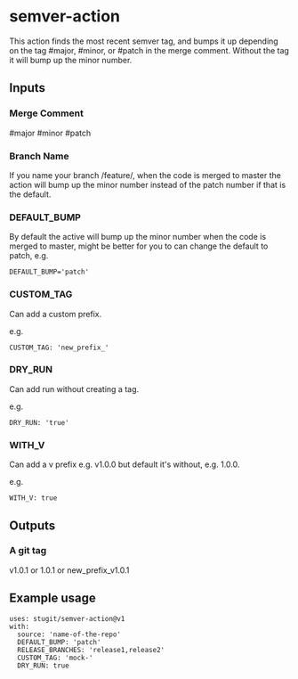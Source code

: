 # semver-action

This action finds the most recent semver tag, and bumps it up depending on the tag #major, #minor, or #patch in the merge comment.
Without the tag it will bump up the minor number.

## Inputs

### Merge Comment 
 #major
 #minor
 #patch
 
### Branch Name
If you name your branch /feature/<branch name>, when the code is merged to master the action will bump up the minor number instead of the patch number if that is the default. 

### DEFAULT_BUMP
By default the active will bump up the minor number when the code is merged to master, might be better for you to can change the default to patch, 
e.g. 
```
DEFAULT_BUMP='patch'
```

### CUSTOM_TAG
Can add a custom prefix.

e.g. 
```
CUSTOM_TAG: 'new_prefix_'
```

### DRY_RUN
Can add run without creating a tag.

e.g. 
```
DRY_RUN: 'true'
```

### WITH_V
Can add a v prefix e.g. v1.0.0 but default it's without, e.g. 1.0.0.

e.g. 
```
WITH_V: true
```

## Outputs

### A git tag

v1.0.1 or 1.0.1 or new_prefix_v1.0.1

## Example usage

```
uses: stugit/semver-action@v1
with:
  source: 'name-of-the-repo'
  DEFAULT_BUMP: 'patch'
  RELEASE_BRANCHES: 'release1,release2'
  CUSTOM_TAG: 'mock-'
  DRY_RUN: true
```
